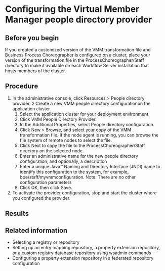<!-- image -->

# Configuring the Virtual Member Manager people directory provider

## Before you begin

If
you created a customized version of the VMM transformation file and
Business Process Choreographer is configured on a cluster, place your
version of the transformation file in the ProcessChoreographer/Staff directory
to make it available on each Workflow Server installation
that hosts members of the cluster.

## Procedure

1. In the administrative console, click Resources  > People directory provider.
2 Create a new VMM people directory configurationon the application cluster.
    1. Select the application cluster for
your deployment environment.
    2. Click VMM People Directory Provider.
    3. In the Additional Properties,
select People directory configuration.
    4. Click New > Browse, and select your copy of the VMM transformation file.
If the node agent is running, you can browse the file
system of remote nodes to select the file.
    5. Click Next to copy the file to
the ProcessChoreographer/Staff directory on the selected
node.
    6. Enter an administrative name for the new people directory
configuration, and optionally, a description
    7. Enter a unique Java™ Naming
and Directory Interface (JNDI) name to identify this configuration
to the system, for example, bpe/staff/myvmmconfiguration.
Note: There are no other configuration parameters
    8. Click OK, then click Save.
3. To activate the provider configuration, stop and start
the cluster where you configured the provider.

## Results

## Related information

- Selecting a registry or repository
- Setting up an entry mapping repository, a property extension repository, or a custom registry database repository using wsadmin commands
- Configuring a property extension repository in a federated repository configuration